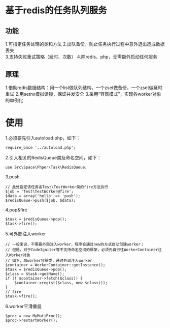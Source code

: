 # 基于redis的任务队列服务   

## 功能    
1.可指定任务处理的类和方法 
2.出队备份，防止任务执行过程中意外退出造成数据丢失      
3.支持失败重试策略（延时、次数）
4.除redis、php，无需额外启动任何服务    

## 原理   
1.借助redis数据结构：用一个list做队列结构，一个zset做备份，一个zset做延时重试
2.用setnx模拟读锁，保证并发安全
3.采用“容器模式”，实现各worker对象的单例化
    
# 使用       
1.必须要先引入autoload.php，如下：  

	require_once '../autoload.php';  
	
2.引入相关的RedisQueue类及命名空间，如下：  
	
	use Src\Space\Phper\Task\RedisQueue;  
	
3.push 

    // 此处指定该任务由Test\TestWorker类的fire方法执行
	$job = 'Test\TestWorker@fire';
	$data = array('hello' => 'push');
	$redisQueue->push($job, $data);
	
4.pop&fire    

    $task = $redisQueue->pop();
    $task->fire();

5.可外部注入worker   

	// 一般来说，不需要外部注入worker，程序会通过new的方式自动创建worker；
	// 但是，对于CodeIgniter等不支持命名空间的框架，必须先自行往WorkerContainer注入Worker对象
	// 如下，取worker容器类，通过外部注入worker
	$container = WorkerContainer::getInstance();
    $task = $redisQueue->pop();
    $class = $task->getName();
    if (! $container->fetch($class)) {
        $container->regist($class, new $class());
    }
    // fire
    $task->fire();

6.worker平滑重启    

	$proc = new MyMutiProc();
    $proc->restartWorker();
